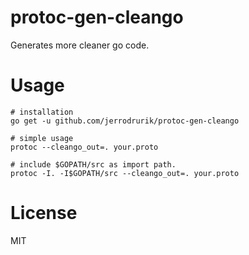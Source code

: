 # protoc-gen-cleango
Generates more cleaner go code.

# Usage
```
# installation
go get -u github.com/jerrodrurik/protoc-gen-cleango

# simple usage
protoc --cleango_out=. your.proto

# include $GOPATH/src as import path.
protoc -I. -I$GOPATH/src --cleango_out=. your.proto
```

# License
MIT
